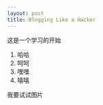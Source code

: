 ```yaml
---
layout: post
title: Blogging Like a Hacker
---
```


这是一个学习的开始
1. 哈哈
2. 呵呵
3. 嘿嘿
4. 嘻嘻

我要试试图片
